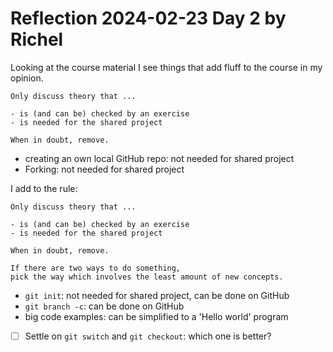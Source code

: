 # Reflection 2024-02-23 Day 2 by Richel

Looking at the course material I see things that add fluff
to the course in my opinion.

```
Only discuss theory that ...

- is (and can be) checked by an exercise
- is needed for the shared project

When in doubt, remove.
```

- creating an own local GitHub repo: not needed for shared project
- Forking: not needed for shared project

I add to the rule:

```
Only discuss theory that ...

- is (and can be) checked by an exercise
- is needed for the shared project

When in doubt, remove.

If there are two ways to do something,
pick the way which involves the least amount of new concepts.
```

- `git init`: not needed for shared project, can be done on GitHub
- `git branch -c`: can be done on GitHub
- big code examples: can be simplified to a 'Hello world' program



- [ ] Settle on `git switch` and `git checkout`: which one is better?
